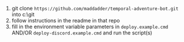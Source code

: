 1. git clone `https://github.com/maddadder/temporal-adventure-bot.git` into c:\git
2. follow instructions in the readme in that repo
3. fill in the environment variable parameters in `deploy.example.cmd` AND/OR `deploy-discord.example.cmd` and run the script(s)
